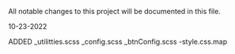 All notable changes to this project will be documented in this file.

10-23-2022

ADDED
_utilitties.scss
_config.scss
_btnConfig.scss
-style.css.map

